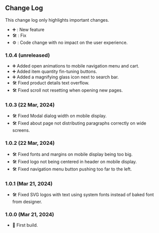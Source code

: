 ## Change Log

This change log only highlights important changes.

- ➕ : New feature
- 🛠️ : Fix
- ⚙️ : Code change with no impact on the user experience.

### **1.0.4 (unreleased)**

- ➕ Added open animations to mobile navigation menu and cart.
- ➕ Added item quantity fin-tuning buttons.
- ➕ Added a magnifying glass icon next to search bar.
- 🛠️ Fixed product details text overflow.
- 🛠️ Fixed scroll not resetting when opening new pages.

### **1.0.3 (22 Mar, 2024)**

- 🛠️ Fixed Modal dialog width on mobile display.
- 🛠️ Fixed about page not distributing paragraphs correctly on wide screens.

### **1.0.2 (22 Mar, 2024)**

- 🛠️ Fixed fonts and margins on mobile display being too big.
- 🛠️ Fixed logo not being centered in header on mobile display.
- 🛠️ Fixed navigation menu button pushing too far to the left.

### **1.0.1 (Mar 21, 2024)**

- 🛠️ Fixed SVG logos with text using system fonts instead of baked font from designer.

### **1.0.0 (Mar 21, 2024)**

- 🚀 First build.